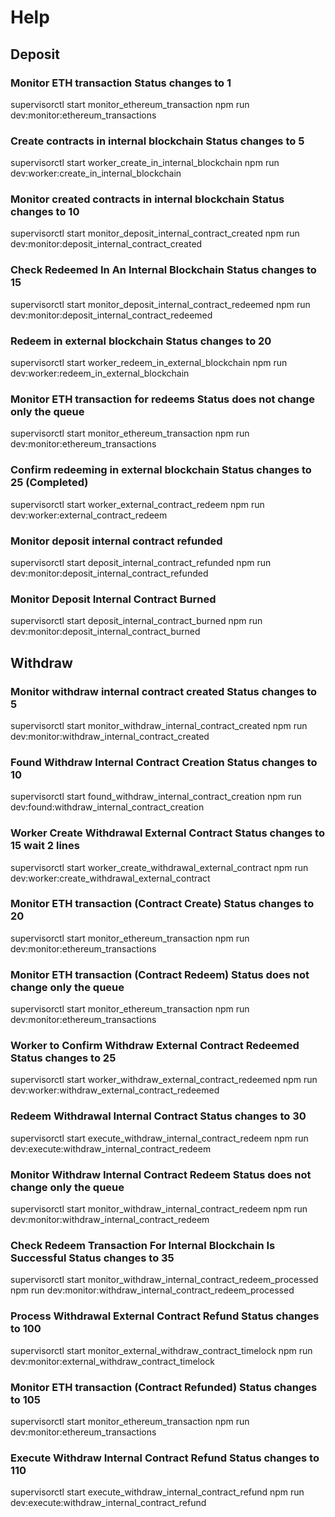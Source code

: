 # Help

## Deposit

### Monitor ETH transaction Status changes to 1
supervisorctl start monitor_ethereum_transaction
npm run dev:monitor:ethereum_transactions

### Create contracts in internal blockchain Status changes to 5
supervisorctl start worker_create_in_internal_blockchain
npm run dev:worker:create_in_internal_blockchain

### Monitor created contracts in internal blockchain Status changes to 10
supervisorctl start monitor_deposit_internal_contract_created
npm run dev:monitor:deposit_internal_contract_created

### Check Redeemed In An Internal Blockchain Status changes to 15
supervisorctl start monitor_deposit_internal_contract_redeemed
npm run dev:monitor:deposit_internal_contract_redeemed

### Redeem in external blockchain Status changes to 20
supervisorctl start worker_redeem_in_external_blockchain
npm run dev:worker:redeem_in_external_blockchain

### Monitor ETH transaction for redeems Status does not change only the queue
supervisorctl start monitor_ethereum_transaction
npm run dev:monitor:ethereum_transactions

### Confirm redeeming in external blockchain Status changes to 25 (Completed)
supervisorctl start worker_external_contract_redeem
npm run dev:worker:external_contract_redeem

### Monitor deposit internal contract refunded 
supervisorctl start deposit_internal_contract_refunded
npm run dev:monitor:deposit_internal_contract_refunded

### Monitor Deposit Internal Contract Burned
supervisorctl start deposit_internal_contract_burned
npm run dev:monitor:deposit_internal_contract_burned


## Withdraw

### Monitor withdraw internal contract created Status changes to 5
supervisorctl start monitor_withdraw_internal_contract_created
npm run dev:monitor:withdraw_internal_contract_created

### Found Withdraw  Internal Contract Creation Status changes to 10
supervisorctl start found_withdraw_internal_contract_creation
npm run dev:found:withdraw_internal_contract_creation

### Worker Create Withdrawal External Contract Status changes to 15 wait 2 lines
supervisorctl start worker_create_withdrawal_external_contract
npm run dev:worker:create_withdrawal_external_contract

### Monitor ETH transaction (Contract Create) Status changes to 20
supervisorctl start monitor_ethereum_transaction
npm run dev:monitor:ethereum_transactions

### Monitor ETH transaction (Contract Redeem) Status does not change only the queue
supervisorctl start monitor_ethereum_transaction
npm run dev:monitor:ethereum_transactions

### Worker to Confirm Withdraw External Contract Redeemed Status changes to 25
supervisorctl start worker_withdraw_external_contract_redeemed
npm run dev:worker:withdraw_external_contract_redeemed

### Redeem Withdrawal Internal Contract Status changes to 30
supervisorctl start execute_withdraw_internal_contract_redeem
npm run dev:execute:withdraw_internal_contract_redeem

### Monitor Withdraw Internal Contract Redeem Status does not change only the queue
supervisorctl start monitor_withdraw_internal_contract_redeem
npm run dev:monitor:withdraw_internal_contract_redeem

### Check Redeem Transaction For Internal Blockchain Is Successful Status changes to 35
supervisorctl start monitor_withdraw_internal_contract_redeem_processed
npm run dev:monitor:withdraw_internal_contract_redeem_processed

### Process Withdrawal External Contract Refund Status changes to 100
supervisorctl start monitor_external_withdraw_contract_timelock
npm run dev:monitor:external_withdraw_contract_timelock

### Monitor ETH transaction (Contract Refunded) Status changes to 105
supervisorctl start monitor_ethereum_transaction
npm run dev:monitor:ethereum_transactions

### Execute Withdraw Internal Contract Refund Status changes to 110
supervisorctl start execute_withdraw_internal_contract_refund
npm run dev:execute:withdraw_internal_contract_refund
